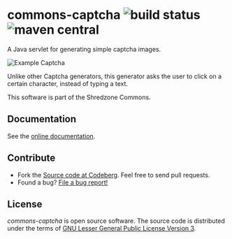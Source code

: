 # commons-captcha ![build status](https://shredzone.org/badge/commons-captcha.svg) ![maven central](https://shredzone.org/maven-central/org.shredzone.commons/commons-captcha/badge.svg)

A Java servlet for generating simple captcha images.

![Example Captcha](./src/site/resources/img/captcha.png)

Unlike other Captcha generators, this generator asks the user to click on a certain character, instead of typing a text.

This software is part of the Shredzone Commons.

## Documentation

See the [online documentation](https://shredzone.org/maven/commons-captcha/).

## Contribute

* Fork the [Source code at Codeberg](https://codeberg.org/shred/commons-captcha). Feel free to send pull requests.
* Found a bug? [File a bug report!](https://codeberg.org/shred/commons-captcha/issues)

## License

_commons-captcha_ is open source software. The source code is distributed under the terms of [GNU Lesser General Public License Version 3](http://www.gnu.org/licenses/lgpl-3.0.html).
